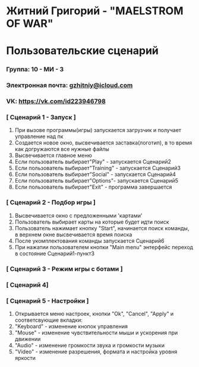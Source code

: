 # Житний Григорий - "MAELSTROM OF WAR"
# Пользовательские сценарий

### Группа: 10 - МИ - 3
### Электронная почта: gzhitniy@icloud.com
### VK: https://vk.com/id223946798

### [ Сценарий 1 - Запуск ]
1. При вызове программы(игры) запускается загрузчик и получает управление над пк
2. Создается новое окно, высвечивается заставка(логотип), в то время как догружаются все нужные файлы 
3. Высвечивается главное меню
4. Если пользователь выбирает"Play" - запускается Сценарий2
5. Если пользователь выбирает"Training" - запускается Сценарий3
6. Если пользователь выбирает"Social" - запускается Сценарий4
7. Если пользователь выбирает"Options"- запускается Сценарий5
8. Если пользователь выбирает"Exit" - программа завершается

### [ Сценарий 2 - Подбор игры ]
1. Высвечивается окно с предложенными 'картами'
2. Пользователь выбирает карты на которые будет идти поиск 
3. Пользователь нажимает кнопку "Start", начинается поиск команды, в верхнем окне высвечивается время поиска
4. После укомплектования команды запускается Сценарий6
5. При нажатии пользователем кнопки "Main menu" энтерфейс переход в состояние Сценарий1-пункт3

### [ Сценарий 3 - Режим игры с ботами ]



### [ Сценарий 4]

### [ Сценарий 5 - Настройки ]
1. Открывается меню настроек, кнопки "Ok", "Cancel", "Apply" и  соответсвующие вкладки:
2. "Keyboard" -  изменение кнопок управления
3. "Mouse" - изменение чувствительности мыши и ускорения при движении
4. "Audio" - изменение громкости звука и громкости музыки
5. "Video" - изменение разрешения, формата и настройка уровня яркости





